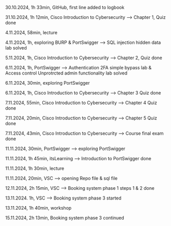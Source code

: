 30.10.2024, 1h 33min, GitHub, first line added to logbook

31.10.2024, 1h 12min, Cisco Introduction to Cybersecurity --> Chapter 1, Quiz done

4.11.2024, 58min, lecture

4.11.2024, 1h, exploring BURP & PortSwigger --> SQL injection hidden data lab solved

5.11.2024, 1h, Cisco Introduction to Cybersecurity --> Chapter 2, Quiz done

6.11.2024, 1h, PortSwigger --> Authentication 2FA simple bypass lab & Access control Unprotrcted admin functionality lab solved

6.11.2024, 30min, exploring PortSwigger

6.11.2024, 1h, Cisco Introduction to Cybersecurity --> Chapter 3 Quiz done

7.11.2024, 55min, Cisco Introduction to Cybersecurity --> Chapter 4 Quiz done

7.11.2024, 20min, Cisco Introduction to Cybersecurity --> Chapter 5 Quiz done

7.11.2024, 43min, Cisco Introduction to Cybersecurity --> Course final exam done

11.11.2024, 30min, PortSwigger --> exploring PortSwigger

11.11.2024, 1h 45min, itsLearning --> Introduction to PortSwigger done

11.11.2024, 1h 30min, lecture

11.11.2024, 20min, VSC --> opening Repo file & sql file

12.11.2024, 2h 15min, VSC --> Booking system phase 1 steps 1 & 2 done

13.11.2024. 1h, VSC --> Booking system phase 3 started

13.11.2024, 1h 40min, workshop

15.11.2024, 2h 13min, Booking system phase 3 continued
